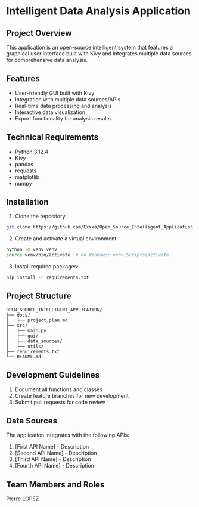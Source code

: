 
# Intelligent Data Analysis Application

## Project Overview

This application is an open-source intelligent system that features a graphical user interface built with Kivy and integrates multiple data sources for comprehensive data analysis.

## Features

- User-friendly GUI built with Kivy
- Integration with multiple data sources/APIs
- Real-time data processing and analysis
- Interactive data visualization
- Export functionality for analysis results

## Technical Requirements

- Python 3.12.4
- Kivy
- pandas
- requests
- matplotlib
- numpy

## Installation

1. Clone the repository:

```bash
git clone https://github.com/Exxxa/Open_Source_Intelligent_Application
```

2. Create and activate a virtual environment:

```bash
python -m venv venv
source venv/bin/activate  # On Windows: venv\Scripts\activate
```

3. Install required packages:

```bash
pip install -r requirements.txt
```

## Project Structure

```
OPEN_SOURCE_INTELLIGENT_APPLICATION/
├── docs/
│   ├── project_plan.md
├── src/
│   ├── main.py
│   ├── gui/
│   ├── data_sources/
│   └── utils/
├── requirements.txt
└── README.md
```

## Development Guidelines

1. Document all functions and classes
3. Create feature branches for new development
4. Submit pull requests for code review

## Data Sources

The application integrates with the following APIs:

1. [First API Name] - Description
2. [Second API Name] - Description
3. [Third API Name] - Description
4. [Fourth API Name] - Description

## Team Members and Roles

Pierre LOPEZ
